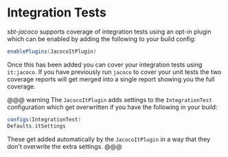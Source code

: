 # Integration Tests

_sbt-jacoco_ supports coverage of integration tests using an opt-in plugin which can be enabled by adding the following
to your build config:

```scala
enablePlugins(JacocoItPlugin)
```

Once this has been added you can cover your integration tests using `it:jacoco`. If you have previously run `jacoco` to
cover your unit tests the two coverage reports will get merged into a single report showing you the full coverage.


@@@ warning
The `JacocoItPlugin` adds settings to the `IntegrationTest` configuration which get overwritten if you have the
following in your build:

```scala
configs(IntegrationTest)
Defaults.itSettings
```

These get added automatically by the `JacocoItPlugin` in a way that they don't overwrite the extra settings.
@@@
